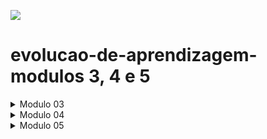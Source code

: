 ![](https://i.imgur.com/xG74tOh.png)

# evolucao-de-aprendizagem-modulos 3, 4 e 5

<details>
<summary>Modulo 03</summary>

# - Conteúdo modelo 03

## Conteúdos a serem trabalhados nesse módulo:

- Testes automatizados;
- Primeiro Servidor;
- Github;
- Rotas, intermediários e Controladores;
- API Rest;
- Orientação A Objetos;
- Pesquisa e Leitura de Documentações;
- Assincronismo e Leitura e Escrita em Arquivos;
- Tratamento de Erros com Herança e Polimorfismo;
- Tendências em tecnologia.
- Comunicação;
- Autoconhecimento e inteligência emocional;


## O que eu já sei sobre os assuntos que serão abordados nesse módulo?

-  Eu sei que é uma forma de testar o seu codigo de um jeito mais pratico e rapido
- Sei que é onde o Back-end realmente começa.
- Eu sei que é uma plataforma onde se pode postar os seus projetos e serve como um curriculo para devs.
- Eu sei que são coisas importantes para um servidor.
- Eu sei que API-Rest é tipo uma aplicação parecido ou é a mesma coisa que um servidor.
- Sei que se fala muito em POO e possui linguagens que utilizam isso mais que as outras.
- Eu sei que é importante estar atento na evolução da tecnologia,pois ela esta em constante mudança.
- Eu sei que a comunicação no trabalho é utilizada para saber sobre estagios de projetos,atividades e etc.

## O que quero aprender sobre os assuntos que serão abordados nesse módulo?

- Quero aprender a melhor forma de utilizar testes automatizados.
- Quero entender como o back funciona na pratica utilizando um servidor.
- Gostaria de saber como melhorar o meu github.
- Gostaria de saber se a documentação pode realmente me ajudar a melhorar o meu codigo.
- Quero saber a importacia das rotas,intermediarios econtroladores na pratica.
- Quero aprender o porque de Poo ser tão falada e utilizda.
- Quero aprender porque utilizar Herança e Polimorfismo seriam uma boa forma de se tratar erros.
- Eu gostaria de saber porque utilizar codigos assincronos ao inves de sincronos 
- Gostaria de saber como a comunicação se torna fundamental no ambiente de trabalho com tecnologia
- Quero saber como posso me expressar melhor.

## Minha evolução: o que aprendi sobre os assuntos que foram abordados nesse módulo?

-  Ao estudar testes automatizados.Aprendi que eles garantem que tudo esteja funcionando conforme o esperado, me dando confiança para avançar sem medo de que algo possa dar errado mais adiante. Além disso, economizam tempo e esforço, permitindo que eu me concentre em outros aspectos  do desenvolvimento.
- Vi que com o npm eu poderia acessar varias bibliotecas que facilitariam a criação de um servidor para o back-end.
- Eu apredi que Api é um conjunto de intruçoes que determina como se comunicar com uma aplicação e Rest é o conjunto de restrições de arquitetura que pode ser usadas para construção de Apis's.
- Aprendi que Orientação a Objetos é um paradigma de programação que utiliza "objetos" para organizar e estruturar o código,ela possui algums conceitos como Polimorfismo,Abstração,Herança,Encapsulamento e classes.
- Eu aprendi a tirar o maior proveito das documentações dos frameworks, ferramentas e etc,de forma que eu cosiga ter mais independecia na horas de trabalhar com uma certa tecnologia.
- Aprendi que o assincronismo permite que um programa execute operações de forma não bloqueante. Em vez de esperar que uma operação, como leitura de um arquivo ou uma solicitação de rede, seja concluída antes de continuar com o restante do código, o programa pode continuar executando outras tarefas enquanto espera a operação assíncrona terminar.
-Vi que utilizando herança e polimorfismo, posso criar sistemas que não apenas sobrevivem a falhas, mas que também são capazes de se adaptar e continuar funcionando. Isso garante uma experiência de usuário mais suave, mesmo quando algo inesperado acontece.
-Aprendi a preparar o meu github,para de forma a deixa-lo mais chamativo e fazer com que eu tenha mais notoriedade conseguentemente.
- Na programação, percebi que a comunicação é tão importante quanto o próprio código. Saber expressar ideias, trocar conhecimentos e resolver problemas em conjunto são habilidades que fazem toda a diferença.
- Eu aprendi a importância de observar padrões comportamentais e reconhecer as minhas emoções para cultivar relacionamentos saudáveis e aprimorar minhas habilidades sociais.


</details>

<details>
<summary>Modulo 04</summary>

# - Conteúdo modelo 04

## Conteúdos a serem trabalhados nesse módulo:

- Indrodução ao Docker e Docker Compose;
- Introdução a Banco de Dados;
- Metodologias Ágeis;
- Consultas SQL;
- Modelagem de Dados;
- CRUD SQL;
- Marca pessoal e plano de carreira.
- Conexão Node.js com PostgreSQL;
- Autenticação e criptografia;
- Integração com API de terceiros;
- Git e fluxo de trabalho em equipe;
- Diversidade e inclusão em tecnologia;


## O que eu já sei sobre os assuntos que serão abordados nesse módulo?

- Sei que docker é como se fosse uma maquina virtual;
- Eu sei que é utilizada para organizar um projeto;
- Sei que é o SQL é uma linguagem padrão para criação e manipulação de bancos de dados;
- 


## O que quero aprender sobre os assuntos que serão abordados nesse módulo?



## Minha evolução: o que aprendi sobre os assuntos que foram abordados nesse módulo?



</details>

<details>
<summary>Modulo 05</summary>
</details>

